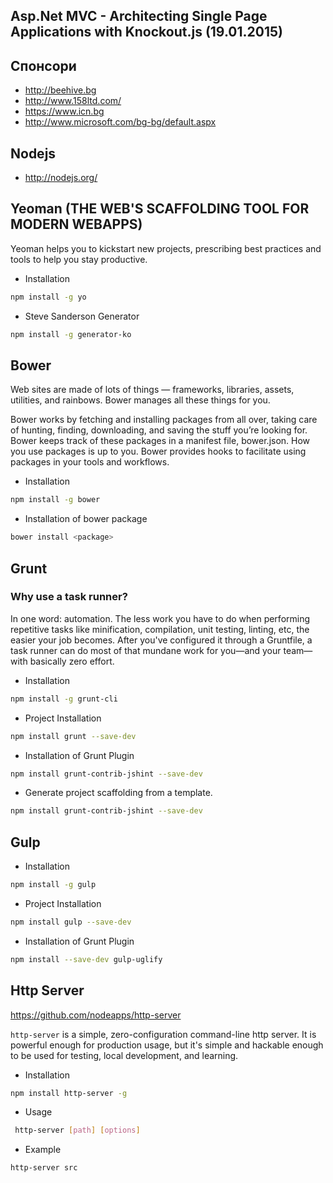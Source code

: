 ## Asp.Net MVC - Architecting Single Page Applications with Knockout.js (19.01.2015)

## Спонсори
- http://beehive.bg
- http://www.158ltd.com/
- https://www.icn.bg
- http://www.microsoft.com/bg-bg/default.aspx

## Nodejs
- http://nodejs.org/

## Yeoman (THE WEB'S SCAFFOLDING TOOL FOR MODERN WEBAPPS)

Yeoman helps you to kickstart new projects, prescribing best practices and tools to help you stay productive.

- Installation

```bash
npm install -g yo
```

- Steve Sanderson Generator

```bash
npm install -g generator-ko
```

## Bower

Web sites are made of lots of things — frameworks, libraries, assets, utilities, and rainbows. Bower manages all these things for you.

Bower works by fetching and installing packages from all over, taking care of hunting, finding, downloading, and saving the stuff you’re looking for. Bower keeps track of these packages in a manifest file, bower.json. How you use packages is up to you. Bower provides hooks to facilitate using packages in your tools and workflows.

- Installation

```bash
npm install -g bower
```

- Installation of bower package

```bash
bower install <package>
```

## Grunt

### Why use a task runner?

In one word: automation. The less work you have to do when performing repetitive tasks like minification, compilation, unit testing, linting, etc, the easier your job becomes. After you've configured it through a Gruntfile, a task runner can do most of that mundane work for you—and your team—with basically zero effort.

- Installation

```bash
npm install -g grunt-cli
```

- Project Installation

```bash
npm install grunt --save-dev
```

- Installation of Grunt Plugin 

```bash
npm install grunt-contrib-jshint --save-dev
```

- Generate project scaffolding from a template.

```bash
npm install grunt-contrib-jshint --save-dev
```
## Gulp

- Installation

```bash
npm install -g gulp
```

- Project Installation

```bash
npm install gulp --save-dev
```

- Installation of Grunt Plugin 

```bash
npm install --save-dev gulp-uglify
```

## Http Server

https://github.com/nodeapps/http-server

`http-server` is a simple, zero-configuration command-line http server. It is powerful enough for production usage, but it's simple and hackable enough to be used for testing, local development, and learning.

- Installation

```bash
npm install http-server -g
```

- Usage

```bash
 http-server [path] [options]
```

- Example

```bash
http-server src
```
